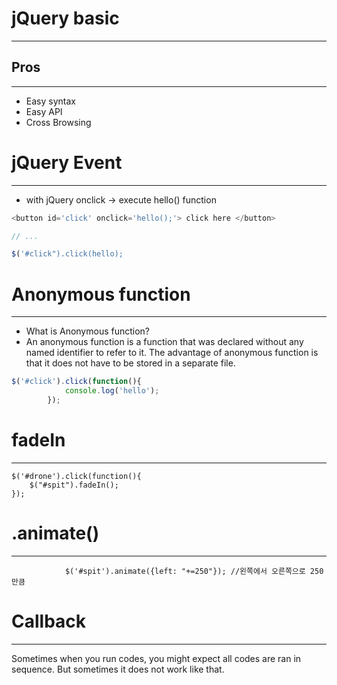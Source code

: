 # jQuery basic
---

## Pros
---

- Easy syntax
- Easy API
- Cross Browsing


# jQuery Event
---


- with jQuery onclick -> execute hello() function
```JavaScript
<button id='click' onclick='hello();'> click here </button>

// ...

$('#click").click(hello);
```

# Anonymous function
---

- What is Anonymous function?
- An anonymous function is a function that was declared without any named identifier to refer to it. The advantage of anonymous function is that it does not have to be stored in a separate file.

```JavaScript
$('#click').click(function(){
            console.log('hello');
        });
```

# fadeIn
---

```JS
$('#drone').click(function(){
    $("#spit").fadeIn();
});
```

# .animate()
---
```JS
            $('#spit').animate({left: "+=250"}); //왼쪽에서 오른쪽으로 250만큼

```

# Callback
---

Sometimes when you run codes, you might expect all codes are ran in sequence. But sometimes it does not work like that. 

